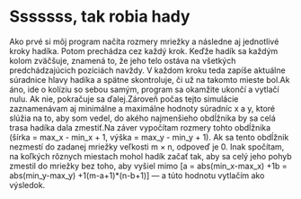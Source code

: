  Sssssss, tak robia hady
========================

Ako prvé si môj program načíta rozmery mriežky a následne aj jednotlivé kroky hadíka. Potom prechádza cez každý krok. Keďže hadík sa každým kolom zväčšuje, znamená to, že jeho telo ostáva na všetkých predchádzajúcich pozíciách navždy. V každom kroku teda zapíše aktuálne súradnice hlavy hadíka a spätne skontroluje, či už na takomto mieste bol.Ak áno, ide o kolíziu so sebou samým, program sa okamžite ukončí a vytlačí nulu. Ak nie, pokračuje sa ďalej.Zároveň počas tejto simulácie zaznamenávam aj minimálne a maximálne hodnoty súradníc x a y, ktoré slúžia na to, aby som vedel, do akého najmenšieho obdĺžnika by sa celá trasa hadíka dala zmestiť.Na záver vypočítam rozmery tohto obdĺžnika (šírka = max_x - min_x + 1, výška = max_y - min_y + 1). Ak sa tento obdĺžnik nezmestí do zadanej mriežky veľkosti m × n, odpoveď je 0. Inak spočítam, na koľkých rôznych miestach mohol hadík začať tak, aby sa celý jeho pohyb zmestil do mriežky bez toho, aby vyšiel mimo [a = abs(min_x-max_x) +1b = abs(min_y-max_y) +1(m-a+1)*(n-b+1)] — a túto hodnotu vytlačím ako výsledok. 

 